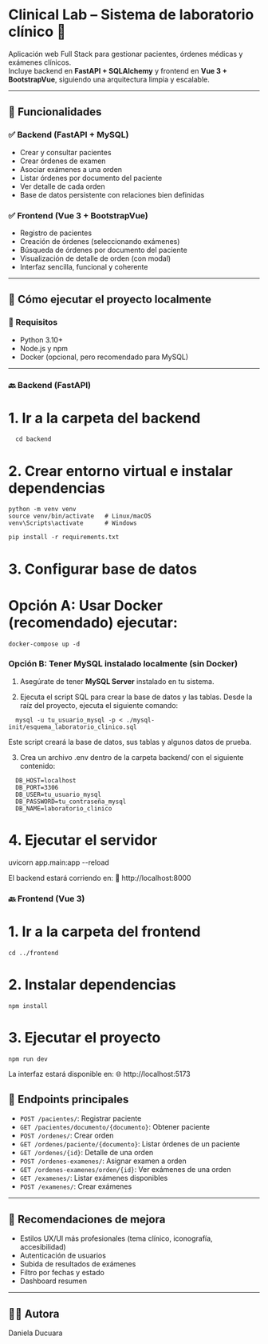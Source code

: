 # Clinical Lab – Sistema de laboratorio clínico 🧪

Aplicación web Full Stack para gestionar pacientes, órdenes médicas y exámenes clínicos.  
Incluye backend en **FastAPI + SQLAlchemy** y frontend en **Vue 3 + BootstrapVue**, siguiendo una arquitectura limpia y escalable.

---

## 🧩 Funcionalidades

### ✅ Backend (FastAPI + MySQL)
- Crear y consultar pacientes
- Crear órdenes de examen
- Asociar exámenes a una orden
- Listar órdenes por documento del paciente
- Ver detalle de cada orden
- Base de datos persistente con relaciones bien definidas

### ✅ Frontend (Vue 3 + BootstrapVue)
- Registro de pacientes
- Creación de órdenes (seleccionando exámenes)
- Búsqueda de órdenes por documento del paciente
- Visualización de detalle de orden (con modal)
- Interfaz sencilla, funcional y coherente

---


## 🚀 Cómo ejecutar el proyecto localmente

### 🔧 Requisitos
- Python 3.10+
- Node.js y npm
- Docker (opcional, pero recomendado para MySQL)

---

### 🔙 Backend (FastAPI)

# 1. Ir a la carpeta del backend
```
  cd backend
```

# 2. Crear entorno virtual e instalar dependencias
```
python -m venv venv
source venv/bin/activate   # Linux/macOS
venv\Scripts\activate      # Windows

pip install -r requirements.txt
```

# 3. Configurar base de datos

# Opción A: Usar Docker (recomendado) ejecutar: 
```
docker-compose up -d
```

### Opción B: Tener MySQL instalado localmente (sin Docker)

1. Asegúrate de tener **MySQL Server** instalado en tu sistema.

2. Ejecuta el script SQL para crear la base de datos y las tablas. Desde la raíz del proyecto, ejecuta el siguiente comando:

  ```
    mysql -u tu_usuario_mysql -p < ./mysql-init/esquema_laboratorio_clinico.sql
  ```

Este script creará la base de datos, sus tablas y algunos datos de prueba.

3. Crea un archivo .env dentro de la carpeta backend/ con el siguiente contenido:

  ```
    DB_HOST=localhost
    DB_PORT=3306
    DB_USER=tu_usuario_mysql
    DB_PASSWORD=tu_contraseña_mysql
    DB_NAME=laboratorio_clinico
  ```

# 4. Ejecutar el servidor
uvicorn app.main:app --reload

El backend estará corriendo en:
📡 http://localhost:8000

### 🔙 Frontend (Vue 3)

# 1. Ir a la carpeta del frontend
```
cd ../frontend
```

# 2. Instalar dependencias
```
npm install
```

# 3. Ejecutar el proyecto
```
npm run dev
```

La interfaz estará disponible en:
🌐 http://localhost:5173

## 🔗 Endpoints principales

- `POST /pacientes/`: Registrar paciente  
- `GET /pacientes/documento/{documento}`: Obtener paciente  
- `POST /ordenes/`: Crear orden  
- `GET /ordenes/paciente/{documento}`: Listar órdenes de un paciente  
- `GET /ordenes/{id}`: Detalle de una orden  
- `POST /ordenes-examenes/`: Asignar examen a orden  
- `GET /ordenes-examenes/orden/{id}`: Ver exámenes de una orden  
- `GET /examenes/`: Listar exámenes disponibles  
- `POST /examenes/`: Crear exámenes

---


## 🧠 Recomendaciones de mejora

- Estilos UX/UI más profesionales (tema clínico, iconografía, accesibilidad)
- Autenticación de usuarios
- Subida de resultados de exámenes
- Filtro por fechas y estado
- Dashboard resumen

---

## 👩‍💻 Autora

Daniela Ducuara  
